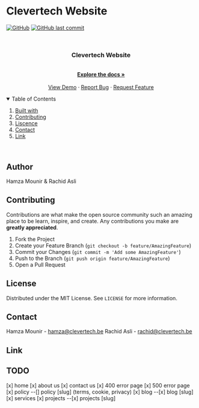 # Clevertech Website

[![GitHub](https://img.shields.io/github/license/mashape/apistatus.svg)](https://github.com/clevertech-be/clevertech-website/blob/master/LICENSE)
[![GitHub last commit](https://img.shields.io/github/last-commit/google/skia.svg)](https://github.com/clevertech-be/clevertech-website/commits/master)

<br />
<p align="center">
  <h3 align="center">Clevertech Website</h3>

  <p align="center">
    <br />
    <a href="https://github.com/clevertech-be/clevertech-website/blob/master/README.md"><strong>Explore the docs »</strong></a>
    <br />
    <br />
    <a href="https://clevertech-website.be/">View Demo</a>
    ·
    <a href="https://github.com/clevertech-be/clevertech-website/issues">Report Bug</a>
    ·
    <a href="https://github.com/clevertech-be/clevertech-website/issues">Request Feature</a>
  </p>
</p>

<details open="open">
  <summary>Table of Contents</summary>
  <ol>
    <li><a href="#built with">Built with</a></li>
    <li><a href="#contributting">Contributing</a></li>
    <li><a href="#liscence">Liscence</a></li>
    <li><a href="#contact">Contact</a></li>
    <li><a href="#link">Link</a></li>
  </ol>
</details>

<br>

## Author

Hamza Mounir & Rachid Asli

## Contributing

Contributions are what make the open source community such an amazing place to be learn, inspire, and create. Any contributions you make are **greatly appreciated**.

1. Fork the Project
2. Create your Feature Branch (`git checkout -b feature/AmazingFeature`)
3. Commit your Changes (`git commit -m 'Add some AmazingFeature'`)
4. Push to the Branch (`git push origin feature/AmazingFeature`)
5. Open a Pull Request

## License

Distributed under the MIT License. See `LICENSE` for more information.

## Contact

Hamza Mounir - hamza@clevertech.be
Rachid Asli - rachid@clevertech.be

## Link

## TODO

[x] home
[x] about us
[x] contact us
[x] 400 error page
[x] 500 error page
[x] policy
--[] policy [slug] (terms, cookie, privacy)
[x] blog
--[x] blog [slug]
[x] services
[x] projects
--[x] projects [slug]
